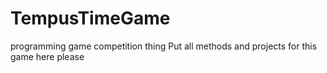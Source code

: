 # TempusTimeGame
programming game competition thing
Put all methods and projects for this game here please
